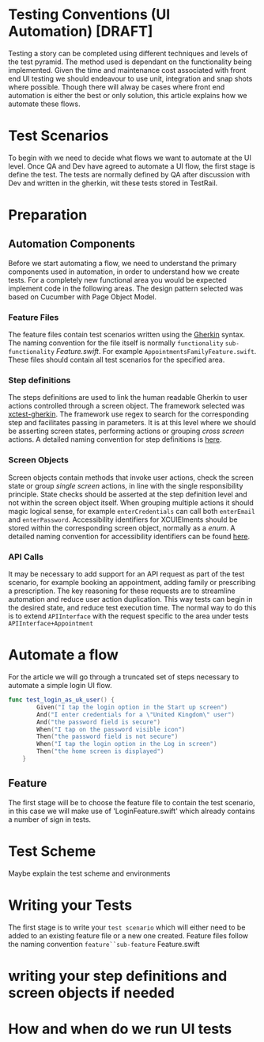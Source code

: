 # Testing Conventions (UI Automation) [DRAFT]

Testing a story can be completed using different techniques and levels of the test pyramid. The method used is dependant on the functionality being implemented. Given the time and maintenance cost associated with front end UI testing we should endeavour to use unit, integration and snap shots where possible. Though there will alway be cases where front end automation is either the best or only solution, this article explains how we automate these flows.

# Test Scenarios
To begin with we need to decide what flows we want to automate at the UI level. Once QA and Dev have agreed to automate a UI flow, the first stage is define the test. The tests are normally defined by QA after discussion with Dev and written in the gherkin, wit these tests stored in TestRail. 

# Preparation
## Automation Components
Before we start automating a flow, we need to understand the primary components used in automation, in order to understand how we create tests. For a completely new functional area you would be expected implement code in the following areas. The design pattern selected was based on Cucumber with Page Object Model.

### Feature Files
The feature files contain test scenarios written using the [Gherkin](https://cucumber.io/docs/gherkin/) syntax. The naming convention for the file itself is normally `functionality` `sub-functionality` *Feature.swift*. For example `AppointmentsFamilyFeature.swift`. These files should contain all test scenarios for the specified area.

### Step definitions
The steps definitions are used to link the human readable Gherkin to user actions controlled  through a screen object. The framework selected was [xctest-gherkin](https://github.com/net-a-porter-mobile/XCTest-Gherkin). The framework use regex to search for the corresponding step and facilitates passing in parameters. It is at this level where we should be asserting screen states, performing actions or grouping *cross screen* actions. A detailed naming convention for step definitions is [here](https://github.com/Babylonpartners/ios-playbook/blob/master/Cookbook/Technical-Documents/UIAutomation.md).

### Screen Objects
Screen objects contain methods that invoke user actions, check the screen state or group *single screen* actions, in line with the single responsibility principle. State checks should be asserted at the step definition level and not within the screen object itself. When grouping multiple actions it should magic logical sense, for example `enterCredentials` can call both `enterEmail` and `enterPassword`. Accessibility identifiers for XCUIElments should be stored within the corresponding screen object, normally as a *enum*. A detailed naming convention for accessibility identifiers can be found [here](https://github.com/Babylonpartners/ios-playbook/blob/master/Cookbook/Technical-Documents/AutomationIdentifiers.md).

### API Calls
It may be necessary to add support for an API request as part of the test scenario, for example booking an appointment, adding family or prescribing a prescription. The key reasoning for these requests are to streamline automation and reduce user action duplication. This way tests can begin in the desired state, and reduce test execution time. The normal way to do this is to extend `APIInterface` with the request specific to the area under tests `APIInterface+Appointment`

# Automate a flow
For the article we will go through a truncated set of steps necessary to automate a simple login UI flow.

```swift
func test_login_as_uk_user() {
        Given("I tap the login option in the Start up screen")
        And("I enter credentials for a \"United Kingdom\" user")
        And("the password field is secure")
        When("I tap on the password visible icon")
        Then("the password field is not secure")
        When("I tap the login option in the Log in screen")
        Then("the home screen is displayed")
    }
```
## Feature
The first stage will be to choose the feature file to contain the test scenario, in this case we will make use of 'LoginFeature.swift' which already contains a number of sign in tests. 


# Test Scheme

Maybe explain the test scheme and environments

# Writing your Tests

The first stage is to write your `test scenario` which will either need to be added to an existing feature file or a new one created. Feature files follow the naming convention `feature``sub-feature` Feature.swift 

# writing your step definitions and screen objects if needed

# How and when do we run UI tests





